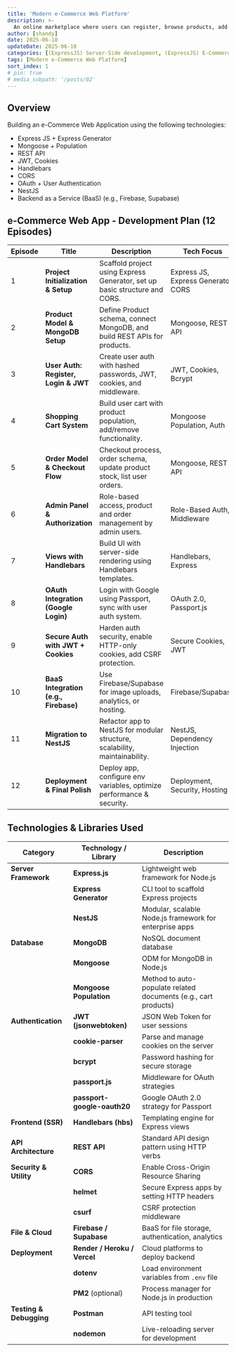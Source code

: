 ```yaml
---
title: 'Modern e-Commerce Web Platform'
description: >-
  An online marketplace where users can register, browse products, add items to their cart, and complete purchases. Admins can manage products, orders, and users. OAuth (Google) login support and secure authentication with JWT and cookies. Built using Express.js and later refactored to NestJS for maintainability and scalability.
author: [shandy]
date: 2025-06-10
updateDate: 2025-06-10
categories: [(ExpressJS) Server-Side development, (ExpressJS) E-Commerce]
tags: [Modern e-Commerce Web Platform]
sort_index: 1
# pin: true
# media_subpath: '/posts/02'
---
```


## Overview
Building an e-Commerce Web Application using the following technologies:
- Express JS + Express Generator
- Mongoose + Population
- REST API
- JWT, Cookies
- Handlebars
- CORS
- OAuth + User Authentication
- NestJS
- Backend as a Service (BaaS) (e.g., Firebase, Supabase)

##  e-Commerce Web App - Development Plan (12 Episodes)

| Episode | Title                                 | Description                                                                 | Tech Focus                          |
| ------- | ------------------------------------- | --------------------------------------------------------------------------- | ----------------------------------- |
| 1       | **Project Initialization & Setup**    | Scaffold project using Express Generator, set up basic structure and CORS.  | Express JS, Express Generator, CORS |
| 2       | **Product Model & MongoDB Setup**     | Define Product schema, connect MongoDB, and build REST APIs for products.   | Mongoose, REST API                  |
| 3       | **User Auth: Register, Login & JWT**  | Create user auth with hashed passwords, JWT, cookies, and middleware.       | JWT, Cookies, Bcrypt                |
| 4       | **Shopping Cart System**              | Build user cart with product population, add/remove functionality.          | Mongoose Population, Auth           |
| 5       | **Order Model & Checkout Flow**       | Checkout process, order schema, update product stock, list user orders.     | Mongoose, REST API                  |
| 6       | **Admin Panel & Authorization**       | Role-based access, product and order management by admin users.             | Role-Based Auth, Middleware         |
| 7       | **Views with Handlebars**             | Build UI with server-side rendering using Handlebars templates.             | Handlebars, Express                 |
| 8       | **OAuth Integration (Google Login)**  | Login with Google using Passport, sync with user auth system.               | OAuth 2.0, Passport.js              |
| 9       | **Secure Auth with JWT + Cookies**    | Harden auth security, enable HTTP-only cookies, add CSRF protection.        | Secure Cookies, JWT                 |
| 10      | **BaaS Integration (e.g., Firebase)** | Use Firebase/Supabase for image uploads, analytics, or hosting.             | Firebase/Supabase                   |
| 11      | **Migration to NestJS**               | Refactor app to NestJS for modular structure, scalability, maintainability. | NestJS, Dependency Injection        |
| 12      | **Deployment & Final Polish**         | Deploy app, configure env variables, optimize performance & security.       | Deployment, Security, Hosting       |

## Technologies & Libraries Used

| Category                | Technology / Library         | Description                                                     |
| ----------------------- | ---------------------------- | --------------------------------------------------------------- |
| **Server Framework**    | **Express.js**               | Lightweight web framework for Node.js                           |
|                         | **Express Generator**        | CLI tool to scaffold Express projects                           |
|                         | **NestJS**                   | Modular, scalable Node.js framework for enterprise apps         |
| **Database**            | **MongoDB**                  | NoSQL document database                                         |
|                         | **Mongoose**                 | ODM for MongoDB in Node.js                                      |
|                         | **Mongoose Population**      | Method to auto-populate related documents (e.g., cart products) |
| **Authentication**      | **JWT (jsonwebtoken)**       | JSON Web Token for user sessions                                |
|                         | **cookie-parser**            | Parse and manage cookies on the server                          |
|                         | **bcrypt**                   | Password hashing for secure storage                             |
|                         | **passport.js**              | Middleware for OAuth strategies                                 |
|                         | **passport-google-oauth20**  | Google OAuth 2.0 strategy for Passport                          |
| **Frontend (SSR)**      | **Handlebars (hbs)**         | Templating engine for Express views                             |
| **API Architecture**    | **REST API**                 | Standard API design pattern using HTTP verbs                    |
| **Security & Utility**  | **CORS**                     | Enable Cross-Origin Resource Sharing                            |
|                         | **helmet**                   | Secure Express apps by setting HTTP headers                     |
|                         | **csurf**                    | CSRF protection middleware                                      |
| **File & Cloud**        | **Firebase / Supabase**      | BaaS for file storage, authentication, analytics                |
| **Deployment**          | **Render / Heroku / Vercel** | Cloud platforms to deploy backend                               |
|                         | **dotenv**                   | Load environment variables from `.env` file                     |
|                         | **PM2** (optional)           | Process manager for Node.js in production                       |
| **Testing & Debugging** | **Postman**                  | API testing tool                                                |
|                         | **nodemon**                  | Live-reloading server for development                           |
